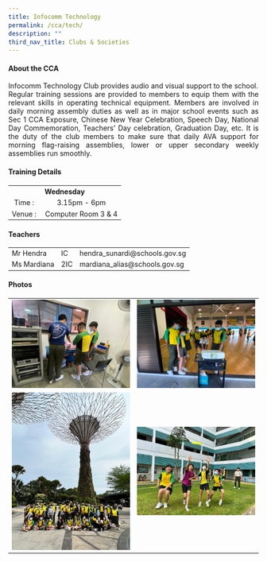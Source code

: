 ```yaml
---
title: Infocomm Technology
permalink: /cca/tech/
description: ""
third_nav_title: Clubs & Societies
---
```

<div align="justify">
<h4>About the CCA</h4>
<p>Infocomm Technology Club provides audio and visual support to the school.<br />Regular training sessions are provided to members to equip them with the relevant skills in operating technical equipment. Members are involved in daily morning assembly duties as well as in major school events such as Sec 1 CCA Exposure, Chinese New Year Celebration, Speech Day, National Day Commemoration, Teachers&rsquo; Day celebration, Graduation Day, etc. It is the duty of the club members to make sure that daily AVA support for morning flag-raising assemblies, lower or upper secondary weekly assemblies run smoothly.</p>
<h4>Training Details</h4>
<table style="margin-left: auto; margin-right: auto;">
<tbody>
<tr>
<th style="text-align: center;" colspan="2">Wednesday</th>
</tr>
<tr style="text-align: center;">
<td>Time :&nbsp;</td>
<td>3.15pm - 6pm</td>
</tr>
<tr style="text-align: center;">
<td>Venue :&nbsp;</td>
<td>Computer Room 3 &amp; 4</td>
</tr>
</tbody>
</table>
<h4>Teachers</h4>
<table>
<tbody>
<tr>
<td>Mr Hendra</td>
<td>IC</td>
<td>hendra_sunardi@schools.gov.sg</td>
</tr>
<tr>
<td>Ms&nbsp;Mardiana</td>
<td>2IC</td>
<td>mardiana_alias@schools.gov.sg</td>
</tr>
</tbody>
</table>
	<h4>Photos</h4>
	<table><tr><td style="width: 50%"><img src="/images/CCA/Infocomm/infocomm(1).jpeg"></td><td><img src="/images/CCA/Infocomm/infocomm(2).jpeg"></td></tr><tr><td><img src="/images/CCA/Infocomm/infocomm4.jpeg"></td><td style="vertical-align: middle"><img src="/images/CCA/Infocomm/infocomm3.jpeg"></td></tr></table>
</div>